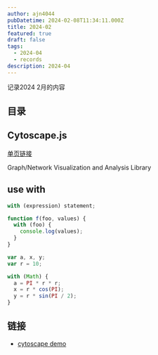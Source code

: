 ```yaml
---
author: ajn4044
pubDatetime: 2024-02-08T11:34:11.000Z
title: 2024-02
featured: true
draft: false
tags:
  - 2024-04
  - records
description: 2024-04
---
```


记录2024 2月的内容

## 目录

## Cytoscape.js

[单页链接](/notes_astro3/fantastic/cytoscape)

Graph/Network Visualization and Analysis Library

## use with

```js
with (expression) statement;
```

```js
function f(foo, values) {
  with (foo) {
    console.log(values);
  }
}
```

```js
var a, x, y;
var r = 10;

with (Math) {
  a = PI * r * r;
  x = r * cos(PI);
  y = r * sin(PI / 2);
}
```

## 链接

- [cytoscape demo](https://js.cytoscape.org/#demos)
